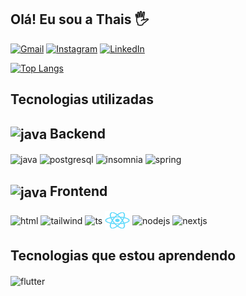 ## Olá! Eu sou a Thais 🖐️

[![Gmail](https://img.shields.io/badge/Gmail-D14836?style=for-the-badge&logo=gmail&logoColor=white)](thispassos55@gmail.com)
[![Instagram](https://img.shields.io/badge/Instagram-E4405F?style=for-the-badge&logo=instagram&logoColor=white)](https://www.instagram.com/ferreirap.thais)
[![LinkedIn](https://img.shields.io/badge/LinkedIn-0077B5?style=for-the-badge&logo=linkedin&logoColor=white)](https://www.linkedin.com/in/thais-ferreira-b444482a2/)

[![Top Langs](https://github-readme-stats.vercel.app/api/top-langs/?username=thaisfp&layout=compact)](https://github.com/thaisfp/github-readme-stats)

## Tecnologias utilizadas

<div style="display: inline_block">
  <h2><img align="center" alt="java" height="20" width="20" src="https://img.icons8.com/external-flaticons-flat-flat-icons/64/external-backend-no-code-flaticons-flat-flat-icons-2.png" alt="external-backend-no-code-flaticons-flat-flat-icons-2"/>
 Backend</h2>
  <img align="center" alt="java" height="30" width="40" src="https://cdn.jsdelivr.net/gh/devicons/devicon@latest/icons/java/java-original.svg" />
  <img align="center" alt="postgresql" height="30" width="40"  src="https://cdn.jsdelivr.net/gh/devicons/devicon@latest/icons/postgresql/postgresql-original.svg" />
  <img align="center" alt="insomnia" height="30" width="40"  src="https://cdn.jsdelivr.net/gh/devicons/devicon@latest/icons/insomnia/insomnia-original.svg" />
  <img align="center" alt="spring"  height="30" width="40" src="https://cdn.jsdelivr.net/gh/devicons/devicon@latest/icons/spring/spring-original.svg" />
</div>
  
<div style="display: inline_block">
  <h2><img align="center" alt="java" height="20" width="20" src="https://img.icons8.com/papercut/60/code.png" alt="code"/>
 Frontend</h2>
  <img align="center" alt="html" height="30" width="40" src="https://cdn.jsdelivr.net/gh/devicons/devicon@latest/icons/html5/html5-original.svg" />
  <img align="center" alt="tailwind" height="30" width="40" src="https://cdn.jsdelivr.net/gh/devicons/devicon@latest/icons/tailwindcss/tailwindcss-original.svg" />
  <img align="center" alt="ts" height="30" width="40" src="https://cdn.jsdelivr.net/gh/devicons/devicon@latest/icons/typescript/typescript-original.svg" />     
  <img align="center" alt="react" height="30" width="40" src="https://raw.githubusercontent.com/devicons/devicon/master/icons/react/react-original.svg" />
  <img align="center" alt="nodejs" height="30" width="40" src="https://cdn.jsdelivr.net/gh/devicons/devicon@latest/icons/nodejs/nodejs-original.svg" />
  <img align="center" alt="nextjs" height="30" width="40" src="https://cdn.jsdelivr.net/gh/devicons/devicon@latest/icons/nextjs/nextjs-original.svg" />
</div>

## Tecnologias que estou aprendendo

<div>
  <img align="center" alt="flutter"  height="30" width="40"  src="https://cdn.jsdelivr.net/gh/devicons/devicon@latest/icons/flutter/flutter-original.svg" />         
</div>
